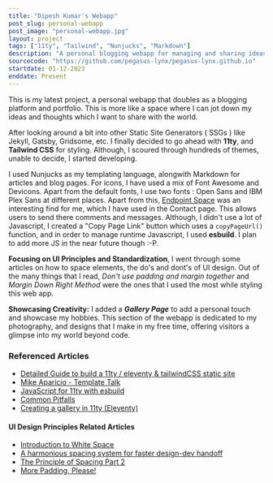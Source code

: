 ```yaml
---
title: "Dipesh Kumar's Webapp"
post_slug: personal-webapp
post_image: "personal-webapp.jpg"
layout: project
tags: ["11ty", "Tailwind", "Nunjucks", "Markdown"]
description: "A personal blogging webapp for managing and sharing ideas and showcase my past projects."
sourcecode: "https://github.com/pegasus-lynx/pegasus-lynx.github.io"
startdate: 01-12-2023
enddate: Present
---
```


This is my latest project, a personal webapp that doubles as a blogging platform and portfolio. This is more like a space where I can jot down my ideas and thoughts which I want to share with the world. 

After looking around a bit into other Static Site Generators ( SSGs ) like Jekyll, Gatsby, Gridsome, etc. I finally decided to go ahead with **11ty**, and **Tailwind CSS** for styling. Although, I scoured through hundreds of themes, unable to decide, I started developing.

I used Nunjucks as my templating language, alongwith Markdown for articles and blog pages. For icons, I have used a mix of Font Awesome and Devicons. Apart from the default fonts, I use two fonts : Open Sans and IBM Plex Sans at different places. Apart from this, [Endpoint Space](https://www.endpoint.space/) was an interesting find for me, which I have used in the Contact page. This allows users to send there comments and messages. Although, I didn't use a lot of Javascript, I created a "Copy Page Link" button which uses a `copyPageUrl()` function, and in order to manage runtime Javascript, I used **esbuild**. I plan to add more JS in the near future though :-P.

**Focusing on UI Principles and Standardization**, I went through some articles on how to space elements, the do's and dont's of UI design. Out of the many things that I read, *Don't use padding and margin together* and *Margin Down Right Method* were the ones that I used the most while styling this web app.

**Showcasing Creativity:** I added a ***Gallery Page***
to add a personal touch and showcase my hobbies. This section of the webapp is dedicated to my photography, and designs that I make in my free time, offering visitors a glimpse into my world beyond code.

### Referenced Articles

- [Detailed Guide to build a 11ty / eleventy & tailwindCSS static site](https://5balloons.info/guide-tailwindcss-eleventy-static-site/)
- [Mike Aparicio - Template Talk](https://www.mikeaparicio.com/template-talk/)
- [JavaScript for 11ty with esbuild](https://www.seancdavis.com/posts/javascript-for-11ty-with-esbuild/)
- [Common Pitfalls](https://www.11ty.dev/docs/permalinks/#remapping-output-(permalink))
- [Creating a gallery in 11ty (Eleventy)](https://vilva.es/blog/creating-a-gallery-11ty/)

#### UI Design Principles Related Articles

- [Introduction to White Space](https://uxengineer.com/principles-of-design/white-space/)
- [A harmonious spacing system for faster design-dev handoff](https://marvelapp.com/blog/harmonious-spacing-system-faster-design-dev-handoff/)
- [The Principle of Spacing Part 2](https://medium.com/dwarves-design/the-principle-of-spacing-part-2-e3cf31b909fa)
- [More Padding, Please!](https://medium.com/wayfair-design/more-padding-please-b95e19422acc)